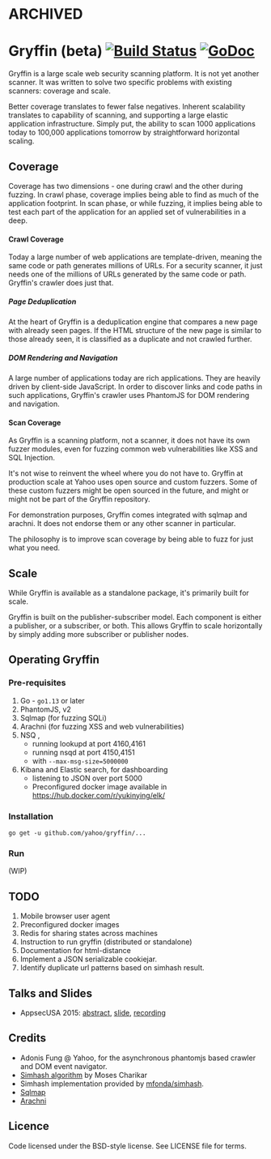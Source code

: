 # ARCHIVED 


Gryffin (beta) [![Build Status](https://travis-ci.org/yahoo/gryffin.svg?branch=master)](https://travis-ci.org/yahoo/gryffin) [![GoDoc](https://godoc.org/github.com/yahoo/gryffin?status.svg)](https://godoc.org/github.com/yahoo/gryffin)
==========

Gryffin is a large scale web security scanning platform. It is not yet another scanner. It was written to solve two specific problems with existing scanners: coverage and scale.

Better coverage translates to fewer false negatives. Inherent scalability translates to capability of scanning, and supporting a large elastic application infrastructure. Simply put, the ability to scan 1000 applications today to 100,000 applications tomorrow by straightforward horizontal scaling.

## Coverage
Coverage has two dimensions - one during crawl and the other during fuzzing. In crawl phase, coverage implies being able to find as much of the application footprint. In scan phase, or while fuzzing, it implies being able to test each part of the application for an applied set of vulnerabilities in a deep.

#### Crawl Coverage
Today a large number of web applications are template-driven, meaning the same code or path generates millions of URLs. For a security scanner, it just needs one of the millions of URLs generated by the same code or path. Gryffin's crawler does just that.

##### Page Deduplication
At the heart of Gryffin is a deduplication engine that compares a new page with already seen pages. If the HTML structure of the new page is similar to those already seen, it is classified as a duplicate and not crawled further.

##### DOM Rendering and Navigation
A large number of applications today are rich applications. They are heavily driven by client-side JavaScript. In order to discover links and code paths in such applications, Gryffin's crawler uses PhantomJS for DOM rendering and navigation.

#### Scan Coverage
As Gryffin is a scanning platform, not a scanner, it does not have its own fuzzer modules, even for fuzzing common web vulnerabilities like XSS and SQL Injection.

It's not wise to reinvent the wheel where you do not have to. Gryffin at production scale at Yahoo uses open source and custom fuzzers. Some of these custom fuzzers might be open sourced in the future, and might or might not be part of the Gryffin repository.

For demonstration purposes, Gryffin comes integrated with sqlmap and arachni. It does not endorse them or any other scanner in particular.

The philosophy is to improve scan coverage by being able to fuzz for just what you need.

## Scale
While Gryffin is available as a standalone package, it's primarily built for scale.

Gryffin is built on the publisher-subscriber model. Each component is either a publisher, or a subscriber, or both. This allows Gryffin to scale horizontally by simply adding more subscriber or publisher nodes.

## Operating Gryffin

### Pre-requisites

1. Go - `go1.13` or later
2. PhantomJS, v2
3. Sqlmap (for fuzzing SQLi)
4. Arachni (for fuzzing XSS and web vulnerabilities)
5. NSQ ,
    - running lookupd at port 4160,4161
    - running nsqd at port 4150,4151
    - with `--max-msg-size=5000000`
6. Kibana and Elastic search, for dashboarding
    - listening to JSON over port 5000
    - Preconfigured docker image available in https://hub.docker.com/r/yukinying/elk/


### Installation

```
go get -u github.com/yahoo/gryffin/...
```

### Run

(WIP)

## TODO

1. Mobile browser user agent
2. Preconfigured docker images
3. Redis for sharing states across machines
4. Instruction to run gryffin (distributed or standalone)
5. Documentation for html-distance
6. Implement a JSON serializable cookiejar.
7. Identify duplicate url patterns based on simhash result.

## Talks and Slides

- AppsecUSA 2015: [abstract](http://sched.co/3Vgm), [slide](http://go-talks.appspot.com/github.com/yukinying/talks/gryffin/gryffin.slide), [recording](https://youtu.be/IWiR2CPOHvc)

## Credits

- Adonis Fung @ Yahoo, for the asynchronous phantomjs based crawler and DOM event navigator.
- [Simhash algorithm](http://www.cs.princeton.edu/courses/archive/spring04/cos598B/bib/CharikarEstim.pdf) by Moses Charikar
- Simhash implementation provided by [mfonda/simhash](https://github.com/mfonda/simhash).
- [Sqlmap](http://sqlmap.org/)
- [Arachni](http://www.arachni-scanner.com/)


## Licence

Code licensed under the BSD-style license. See LICENSE file for terms.
